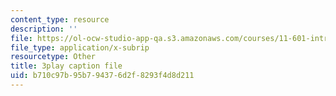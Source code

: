 ```yaml
---
content_type: resource
description: ''
file: https://ol-ocw-studio-app-qa.s3.amazonaws.com/courses/11-601-introduction-to-environmental-policy-and-planning-fall-2016/b710c97b95b794376d2f8293f4d8d211_QNchkFi-VrE.srt
file_type: application/x-subrip
resourcetype: Other
title: 3play caption file
uid: b710c97b-95b7-9437-6d2f-8293f4d8d211
---
```


